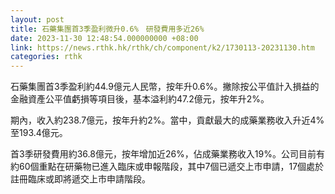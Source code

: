 ```yaml
---
layout: post
title: 石藥集團首3季盈利微升0.6%　研發費用多近26%
date: 2023-11-30 12:48:54.000000000 +08:00
link: https://news.rthk.hk/rthk/ch/component/k2/1730113-20231130.htm
categories: rthk
---
```


石藥集團首3季盈利約44.9億元人民幣，按年升0.6%。撇除按公平值計入損益的金融資產公平值虧損等項目後，基本溢利約47.2億元，按年升2%。

期內，收入約238.7億元，按年升約2%。當中，貢獻最大的成藥業務收入升近4%至193.4億元。

首3季研發費用約36.8億元，按年增加近26%，佔成藥業務收入19%。公司目前有約60個重點在研藥物已進入臨床或申報階段，其中7個已遞交上市申請，17個處於註冊臨床或即將遞交上市申請階段。
